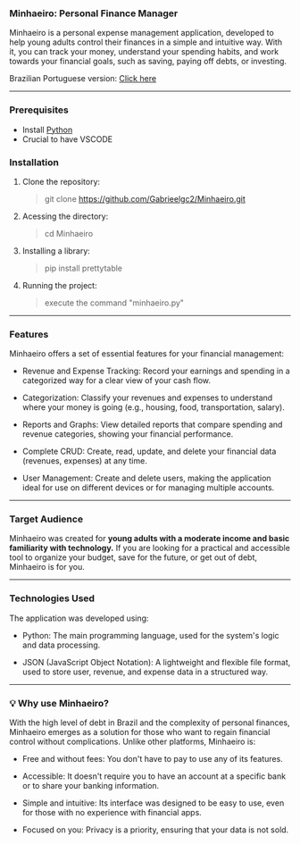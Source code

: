 ### Minhaeiro: Personal Finance Manager
Minhaeiro is a personal expense management application, developed to help young adults control their finances in a simple and intuitive way. With it, you can track your money, understand your spending habits, and work towards your financial goals, such as saving, paying off debts, or investing.

Brazilian Portuguese version: [Click here](READMEpt-br.md)
<hr>

### Prerequisites
- Install [Python](https://www.python.org/downloads/)
- Crucial to have VSCODE

### Installation
1. Clone the repository:
   > git clone https://github.com/Gabrieelgc2/Minhaeiro.git
2. Acessing the directory:
   > cd Minhaeiro
3. Installing a library:
   > pip install prettytable
4. Running the project:
   > execute the command "minhaeiro.py"

<hr>

### Features
Minhaeiro offers a set of essential features for your financial management:

- Revenue and Expense Tracking: Record your earnings and spending in a categorized way for a clear view of your cash flow.

- Categorization: Classify your revenues and expenses to understand where your money is going (e.g., housing, food, transportation, salary).

- Reports and Graphs: View detailed reports that compare spending and revenue categories, showing your financial performance.

- Complete CRUD: Create, read, update, and delete your financial data (revenues, expenses) at any time.

- User Management: Create and delete users, making the application ideal for use on different devices or for managing multiple accounts.
<hr>

### Target Audience
Minhaeiro was created for **young adults with a moderate income and basic familiarity with technology.** If you are looking for a practical and accessible tool to organize your budget, save for the future, or get out of debt, Minhaeiro is for you.
<hr>

### Technologies Used
The application was developed using:

- Python: The main programming language, used for the system's logic and data processing.

- JSON (JavaScript Object Notation): A lightweight and flexible file format, used to store user, revenue, and expense data in a structured way.

<hr>

### 💡 Why use Minhaeiro?
With the high level of debt in Brazil and the complexity of personal finances, Minhaeiro emerges as a solution for those who want to regain financial control without complications. Unlike other platforms, Minhaeiro is:

- Free and without fees: You don't have to pay to use any of its features.

- Accessible: It doesn't require you to have an account at a specific bank or to share your banking information.

- Simple and intuitive: Its interface was designed to be easy to use, even for those with no experience with financial apps.

- Focused on you: Privacy is a priority, ensuring that your data is not sold.
